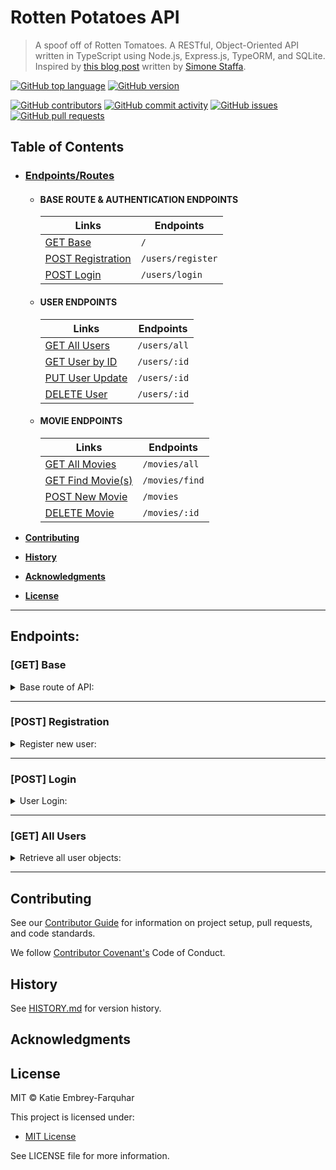 # Rotten Potatoes API

> A spoof off of Rotten Tomatoes. A RESTful, Object-Oriented API written in TypeScript using Node.js, Express.js, TypeORM, and SQLite. Inspired by [this blog post](https://medium.com/swlh/how-to-rest-api-a-tale-of-node-js-express-and-typescript-77bc598b280c) written by [Simone Staffa](https://medium.com/@simonestaffa).

[![GitHub top language](https://img.shields.io/github/languages/top/kembreyfarquhar/rotten-potatoes-api)](https://github.com/kembreyfarquhar/rotten-potatoes-api)
[![GitHub version](https://img.shields.io/github/package-json/v/kembreyfarquhar/rotten-potatoes-api)](https://github.com/kembreyfarquhar/rotten-potatoes-api)

<!-- [![GitHub license](https://img.shields.io/github/license/kembreyfarquhar/rotten-potatoes-api)](https://github.com/kembreyfarquhar/rotten-potatoes-api) -->

[![GitHub contributors](https://img.shields.io/github/contributors/kembreyfarquhar/rotten-potatoes-api)](https://github.com/kembreyfarquhar/rotten-potatoes-api)
[![GitHub commit activity](https://img.shields.io/github/commit-activity/m/kembreyfarquhar/rotten-potatoes-api)](https://github.com/kembreyfarquhar/rotten-potatoes-api)
[![GitHub issues](https://img.shields.io/github/issues/kembreyfarquhar/rotten-potatoes-api)](https://github.com/kembreyfarquhar/rotten-potatoes-api)
[![GitHub pull requests](https://img.shields.io/github/issues-pr/kembreyfarquhar/rotten-potatoes-api)](https://github.com/kembreyfarquhar/rotten-potatoes-api)

<!-- Describe very briefly but clearly what the project does.
State if it is out-of-the-box user-friendly, so it’s clear to the user.
List its most useful/innovative/noteworthy features.
State its goals/what problem(s) it solves.
Note and briefly describe any key concepts (technical, philosophical, or both) important to the user’s understanding.
Link to any supplementary blog posts or project main pages.
Note its development status.
Include badges.
If possible, include screenshots and demo videos. -->

## **Table of Contents**

- ### [**Endpoints/Routes**](#endpoints)

  - #### BASE ROUTE & AUTHENTICATION ENDPOINTS

    | Links                                   | Endpoints         |
    | --------------------------------------- | ----------------- |
    | [GET Base](#get-base)                   | `/`               |
    | [POST Registration](#post-registration) | `/users/register` |
    | [POST Login](#post-login)               | `/users/login`    |

  - #### USER ENDPOINTS

    | Links                               | Endpoints    |
    | ----------------------------------- | ------------ |
    | [GET All Users](#get-all-users)     | `/users/all` |
    | [GET User by ID](#get-user-by-id)   | `/users/:id` |
    | [PUT User Update](#put-user-update) | `/users/:id` |
    | [DELETE User](#delete-user)         | `/users/:id` |

  - #### MOVIE ENDPOINTS

    | Links                                     | Endpoints      |
    | ----------------------------------------- | -------------- |
    | [GET All Movies](#get-all-movies)         | `/movies/all`  |
    | [GET Find Movie(s)](<#get-find-movie(s)>) | `/movies/find` |
    | [POST New Movie](#post-new-movie)         | `/movies`      |
    | [DELETE Movie](#delete-movie)             | `/movies/:id`  |

- [**Contributing**](#contributing)
- [**History**](#history)
- [**Acknowledgments**](#acknowledgments)
- [**License**](#license)

---

## **Endpoints:**

### [GET] Base

<details><summary>Base route of API:</summary>

**Endpoint:** /

**Payload:** _None_

**Return:** HTML with a link to API documentation.

[Back to Top](#table-of-contents)

</details>

---

### [POST] Registration

<details><summary>Register new user:</summary>

**Endpoint:** /users/register

**Payload:** _an object with the following credentials:_

> **Required:** `username` & `password`

```json
{
	"username": "newUsername",
	"password": "newPassword"
}
```

**Return:** _an object with the user credentials provided in the request body, along with an auto-generated id and auth token_

```json
{
	"token": "eyJhbGciOiJIUzI1NiIsInR5cCI6IkpXVCJ9.eyJzdWJqZWN0Ijo1LCJ1c2VybmFtZSI6Im5ld1VzZXI0IiwiaWF0IjoxNTY3MTAwNTAzLCJleHAiOjE1NjcxODY5MDN9.BrCNULMh7pLMFGzY6HyX5CK_tA7ek8bUQSFiWkrPBQQ",
	"id": 1,
	"username": "newUsername"
}
```

[Back to Top](#table-of-contents)

</details>

---

### [POST] Login

<details><summary>User Login:</summary>

**Endpoint:** /users/login

**Payload:** _an object with the following:_

```json
{
	"username": "newUsername",
	"password": "newPassword"
}
```

**Return:** _the user object and auth token_

```json
{
	"token": "eyJhbGciOiJIUzI1NiIsInR5cCI6IkpXVCJ9.eyJzdWJqZWN0Ijo1LCJ1c2VybmFtZSI6Im5ld1VzZXI0IiwiaWF0IjoxNTY3MTAwNTAzLCJleHAiOjE1NjcxODY5MDN9.BrCNULMh7pLMFGzY6HyX5CK_tA7ek8bUQSFiWkrPBQQ",
	"id": 1,
	"username": "newUsername"
}
```

[Back to Top](#table-of-contents)

</details>

---

### [GET] All Users

<details><summary>Retrieve all user objects:</summary>

**Endpoint:** /users/all

**Payload:** _None_

**Authorization:** use returned JSONWebToken (from login/registration) as a value for headers.authorization

**Return:** _an array of registered user objects_

```json
[
  {
    "id": 1,
    "username": "newUsername"
  },
  {
    "id": 12,
    "username": "johndoe53"
  },
  {
    "id": 13,
    "username": "anotherUsername"
  },
];
```

[Back to Top](#table-of-contents)

</details>

---

## Contributing

See our [Contributor Guide](CONTRIBUTING.md) for information on project setup, pull requests, and code standards.

We follow [Contributor Covenant's](https://www.contributor-covenant.org/version/1/3/0/code-of-conduct/) Code of Conduct.

## History

See [HISTORY.md](HISTORY.md) for version history.

## Acknowledgments

## License

MIT © Katie Embrey-Farquhar

This project is licensed under:

- [MIT License](http://spdx.org/licenses/MIT.html)

See LICENSE file for more information.
